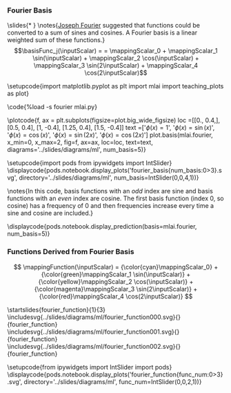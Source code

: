 ### Fourier Basis

\slides{* }
\notes{[Joseph Fourier](https://en.wikipedia.org/wiki/Joseph_Fourier) suggested that functions could be converted to a sum of sines and cosines. A Fourier basis is a linear weighted sum of these functions.}
  $$\basisFunc_j(\inputScalar) = = \mappingScalar_0  + \mappingScalar_1 \sin(\inputScalar) + \mappingScalar_2 \cos(\inputScalar) + \mappingScalar_3 \sin(2\inputScalar) + \mappingScalar_4 \cos(2\inputScalar)$$

\setupcode{import matplotlib.pyplot as plt
import mlai
import teaching_plots as plot}

\code{%load -s fourier mlai.py}

\plotcode{f, ax = plt.subplots(figsize=plot.big_wide_figsize)
loc =[[0., 0.4,],
      [0.5, 0.4],
      [1, -0.4],
      [1.25, 0.4],
      [1.5, -0.4]]
text =['$\phi(x) = 1$',
       '$\phi(x) = \sin(x)$',
       '$\phi(x) = \cos(x)$',
       '$\phi(x) = \sin(2x)$',
       '$\phi(x) = \cos(2x)$']
plot.basis(mlai.fourier, x_min=0, x_max=2, 
           fig=f, ax=ax, loc=loc, text=text,
           diagrams='../slides/diagrams/ml',
           num_basis=5)}

\setupcode{import pods
from ipywidgets import IntSlider}
\displaycode{pods.notebook.display_plots('fourier_basis{num_basis:0>3}.svg', 
                            directory='../slides/diagrams/ml', 
							num_basis=IntSlider(0,0,4,1))}

\notes{In this code, basis functions with an *odd* index are sine and basis functions with an *even* index are cosine. The first basis function (index 0, so cosine) has a frequency of 0 and then frequencies increase every time a sine and cosine are included.}

\displaycode{pods.notebook.display_prediction(basis=mlai.fourier, num_basis=5)}

### Functions Derived from Fourier Basis

$$
\mappingFunction(\inputScalar) = {\color{cyan}\mappingScalar_0}  + {\color{green}\mappingScalar_1 \sin(\inputScalar)} + {\color{yellow}\mappingScalar_2 \cos(\inputScalar)} + {\color{magenta}\mappingScalar_3 \sin(2\inputScalar)} + {\color{red}\mappingScalar_4 \cos(2\inputScalar)}
$$

\startslides{fourier_function}{1}{3}
\includesvg{../slides/diagrams/ml/fourier_function000.svg}{}{fourier_function}
\includesvg{../slides/diagrams/ml/fourier_function001.svg}{}{fourier_function}
\includesvg{../slides/diagrams/ml/fourier_function002.svg}{}{fourier_function}

\setupcode{from ipywidgets import IntSlider
import pods}
\displaycode{pods.notebook.display_plots('fourier_function{func_num:0>3}.svg', directory='../slides/diagrams/ml', func_num=IntSlider(0,0,2,1))}



